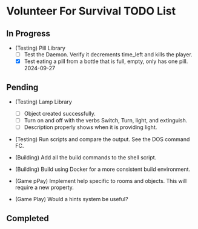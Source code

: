 # Volunteer For Survival TODO List

## In Progress

* (Testing) Pill Library
  * [ ] Test the Daemon. Verify it decrements time_left and kills the player.
  * [X] Test eating a pill from a bottle that is full, empty, only has one pill. 2024-09-27

## Pending

* (Testing) Lamp Library
  * [ ] Object created successfully.
  * [ ] Turn on and off with the verbs Switch, Turn, light, and extinguish.
  * [ ] Description properly shows when it is providing light.

* (Testing) Run scripts and compare the output. See the DOS command FC.

* (Building) Add all the build commands to the shell script.

* (Building) Build using Docker for a more consistent build environment.

* (Game pPay) Implement help specific to rooms and objects. This will require a new property.

* (Game Play) Would a hints system be useful?

## Completed
